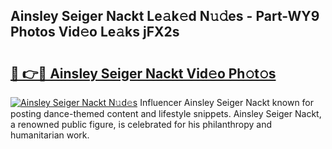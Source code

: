 ## Ainsley Seiger Nackt Le𝚊k𝚎d N𝚞𝚍es - Part-WY9 Photos Vid𝚎o Le𝚊ks jFX2s

# <h2><a href="http://fb34knx.evod.top/?m=Ainsley+Seiger+Nackt">🔗 👉🔴 Ainsley Seiger Nackt Vid𝚎o Ph𝚘t𝚘s</a></h2>

[![Ainsley Seiger Nackt N𝚞d𝚎s](https://i.imgur.com/8V9OHl7.gif)](http://fb34knx.evod.top/?m=Ainsley+Seiger+Nackt)
Influencer Ainsley Seiger Nackt known for posting dance-themed content and lifestyle snippets. Ainsley Seiger Nackt, a renowned public figure, is celebrated for his philanthropy and humanitarian work. 
